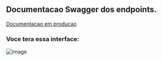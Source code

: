 ## Documentacao Swagger dos endpoints.
<a href="https://bootcamp-santander-production.up.railway.app/swagger-ui/index.html#/" target="_blank">Documentacao em producao</a>

### Voce tera essa interface:
![image](https://github.com/tomasavelino0/Bootcamp-Santander/assets/104459944/5e8b1474-cec7-4862-97a7-d0e1c15b412d)
